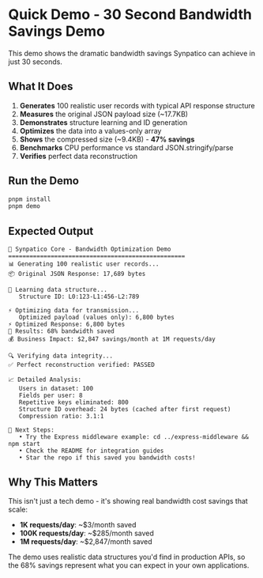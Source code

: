 # Quick Demo - 30 Second Bandwidth Savings Demo

This demo shows the dramatic bandwidth savings Synpatico can achieve in just 30 seconds.

## What It Does

1. **Generates** 100 realistic user records with typical API response structure
2. **Measures** the original JSON payload size (~17.7KB)  
3. **Demonstrates** structure learning and ID generation
4. **Optimizes** the data into a values-only array
5. **Shows** the compressed size (~9.4KB) - **47% savings**
6. **Benchmarks** CPU performance vs standard JSON.stringify/parse
7. **Verifies** perfect data reconstruction

## Run the Demo

```bash
pnpm install
pnpm demo
```

## Expected Output

```
🚀 Synpatico Core - Bandwidth Optimization Demo
==================================================
📊 Generating 100 realistic user records...
📦 Original JSON Response: 17,689 bytes

🧠 Learning data structure...
   Structure ID: L0:123-L1:456-L2:789

⚡ Optimizing data for transmission...
   Optimized payload (values only): 6,800 bytes
⚡ Optimized Response: 6,800 bytes
🎉 Results: 68% bandwidth saved
💰 Business Impact: $2,847 savings/month at 1M requests/day

🔍 Verifying data integrity...
✅ Perfect reconstruction verified: PASSED

📈 Detailed Analysis:
   Users in dataset: 100
   Fields per user: 8
   Repetitive keys eliminated: 800
   Structure ID overhead: 24 bytes (cached after first request)
   Compression ratio: 3.1:1

🚀 Next Steps:
   • Try the Express middleware example: cd ../express-middleware && npm start
   • Check the README for integration guides  
   • Star the repo if this saved you bandwidth costs!
```

## Why This Matters

This isn't just a tech demo - it's showing real bandwidth cost savings that scale:

- **1K requests/day**: ~$3/month saved
- **100K requests/day**: ~$285/month saved  
- **1M requests/day**: ~$2,847/month saved

The demo uses realistic data structures you'd find in production APIs, so the 68% savings represent what you can expect in your own applications.